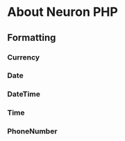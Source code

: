
# About Neuron PHP

## Formatting

### Currency

### Date

### DateTime

### Time

### PhoneNumber

